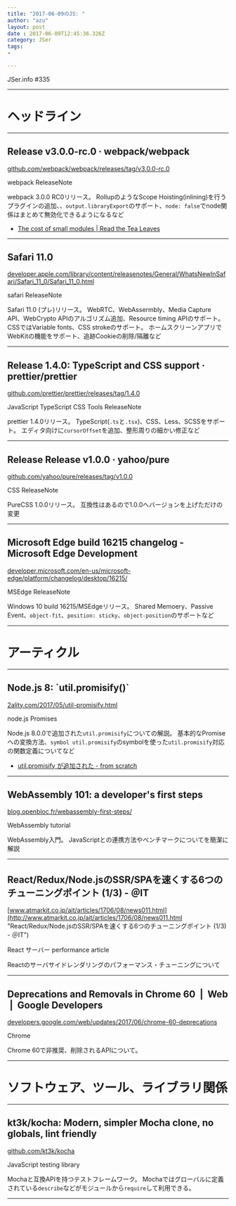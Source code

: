 ```yaml
---
title: "2017-06-09のJS: "
author: "azu"
layout: post
date : 2017-06-09T12:45:36.326Z
category: JSer
tags:
-

---
```


JSer.info #335

----

<h1 class="site-genre">ヘッドライン</h1>

----

## Release v3.0.0-rc.0 · webpack/webpack
[github.com/webpack/webpack/releases/tag/v3.0.0-rc.0](https://github.com/webpack/webpack/releases/tag/v3.0.0-rc.0 "Release v3.0.0-rc.0 · webpack/webpack")
<p class="jser-tags jser-tag-icon"><span class="jser-tag">webpack</span> <span class="jser-tag">ReleaseNote</span></p>

webpack 3.0.0 RC0リリース。
RollupのようなScope Hoisting(inlining)を行うプラグインの追加、、`output.libraryExport`のサポート、`node: false`でnode関係はまとめて無効化できるようになるなど

- [The cost of small modules | Read the Tea Leaves](https://nolanlawson.com/2016/08/15/the-cost-of-small-modules/ "The cost of small modules | Read the Tea Leaves")

----

## Safari 11.0
[developer.apple.com/library/content/releasenotes/General/WhatsNewInSafari/Safari\_11\_0/Safari\_11\_0.html](https://developer.apple.com/library/content/releasenotes/General/WhatsNewInSafari/Safari_11_0/Safari_11_0.html "Safari 11.0")
<p class="jser-tags jser-tag-icon"><span class="jser-tag">safari</span> <span class="jser-tag">ReleaseNote</span></p>

Safari 11.0 (プレ)リリース。
WebRTC、WebAssermbly、Media Capture API、WebCrypto APIのアルゴリズム追加、Resource timing APIのサポート。
CSSではVariable fonts、CSS strokeのサポート。
ホームスクリーンアプリでWebKitの機能をサポート、追跡Cookieの削除/隔離など


----

## Release 1.4.0: TypeScript and CSS support · prettier/prettier
[github.com/prettier/prettier/releases/tag/1.4.0](https://github.com/prettier/prettier/releases/tag/1.4.0 "Release 1.4.0: TypeScript and CSS support · prettier/prettier")
<p class="jser-tags jser-tag-icon"><span class="jser-tag">JavaScript</span> <span class="jser-tag">TypeScript</span> <span class="jser-tag">CSS</span> <span class="jser-tag">Tools</span> <span class="jser-tag">ReleaseNote</span></p>

prettier 1.4.0リリース。
TypeScript(`.ts`と`.tsx`)、CSS、Less、SCSSをサポート。
エディタ向けに`cursorOffset`を追加、整形周りの細かい修正など


----

## Release Release v1.0.0 · yahoo/pure
[github.com/yahoo/pure/releases/tag/v1.0.0](https://github.com/yahoo/pure/releases/tag/v1.0.0 "Release Release v1.0.0 · yahoo/pure")
<p class="jser-tags jser-tag-icon"><span class="jser-tag">CSS</span> <span class="jser-tag">ReleaseNote</span></p>

PureCSS 1.0.0リリース。
互換性はあるので1.0.0へバージョンを上げただけの変更


----

## Microsoft Edge build 16215 changelog - Microsoft Edge Development
[developer.microsoft.com/en-us/microsoft-edge/platform/changelog/desktop/16215/](https://developer.microsoft.com/en-us/microsoft-edge/platform/changelog/desktop/16215/ "Microsoft Edge build 16215 changelog - Microsoft Edge Development")
<p class="jser-tags jser-tag-icon"><span class="jser-tag">MSEdge</span> <span class="jser-tag">ReleaseNote</span></p>

Windows 10 build 16215/MSEdgeリリース。
Shared Memoery、Passive Event、`object-fit`、`position: sticky`、`object-position`のサポートなど


----
<h1 class="site-genre">アーティクル</h1>

----

## Node.js 8: \`util.promisify()\`
[2ality.com/2017/05/util-promisify.html](http://2ality.com/2017/05/util-promisify.html "Node.js 8: \`util.promisify()\`")
<p class="jser-tags jser-tag-icon"><span class="jser-tag">node.js</span> <span class="jser-tag">Promises</span></p>

Node.js 8.0.0で追加された`util.promisify`についての解説。
基本的なPromiseへの変換方法、`symbol util.promisify`のsymbolを使った`util.promisify`対応の関数定義についてなど

- [util.promisify が追加された - from scratch](http://yosuke-furukawa.hatenablog.com/entry/2017/05/10/101752 "util.promisify が追加された - from scratch")

----

## WebAssembly 101: a developer's first steps
[blog.openbloc.fr/webassembly-first-steps/](http://blog.openbloc.fr/webassembly-first-steps/ "WebAssembly 101: a developer's first steps")
<p class="jser-tags jser-tag-icon"><span class="jser-tag">WebAssembly</span> <span class="jser-tag">tutorial</span></p>

WebAssembly入門。
JavaScriptとの連携方法やベンチマークについてを簡潔に解説


----

## React/Redux/Node.jsのSSR/SPAを速くする6つのチューニングポイント (1/3) - ＠IT
[www.atmarkit.co.jp/ait/articles/1706/08/news011.html](http://www.atmarkit.co.jp/ait/articles/1706/08/news011.html "React/Redux/Node.jsのSSR/SPAを速くする6つのチューニングポイント (1/3) - ＠IT")
<p class="jser-tags jser-tag-icon"><span class="jser-tag">React</span> <span class="jser-tag">サーバー</span> <span class="jser-tag">performance</span> <span class="jser-tag">article</span></p>

Reactのサーバサイドレンダリングのパフォーマンス・チューニングについて


----

## Deprecations and Removals in Chrome 60  |  Web  |  Google Developers
[developers.google.com/web/updates/2017/06/chrome-60-deprecations](https://developers.google.com/web/updates/2017/06/chrome-60-deprecations "Deprecations and Removals in Chrome 60  |  Web  |  Google Developers")
<p class="jser-tags jser-tag-icon"><span class="jser-tag">Chrome</span></p>

Chrome 60で非推奨、削除されるAPIについて。


----
<h1 class="site-genre">ソフトウェア、ツール、ライブラリ関係</h1>

----

## kt3k/kocha: Modern, simpler Mocha clone, no globals, lint friendly
[github.com/kt3k/kocha](https://github.com/kt3k/kocha "kt3k/kocha: Modern, simpler Mocha clone, no globals, lint friendly")
<p class="jser-tags jser-tag-icon"><span class="jser-tag">JavaScript</span> <span class="jser-tag">testing</span> <span class="jser-tag">library</span></p>

Mochaと互換APIを持つテストフレームワーク。
Mochaではグローバルに定義されている`describe`などがモジュールから`require`して利用できる。


----
